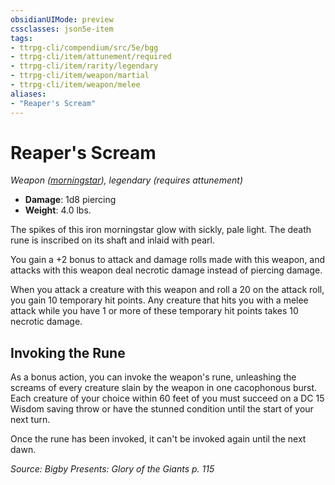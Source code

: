 ```yaml
---
obsidianUIMode: preview
cssclasses: json5e-item
tags:
- ttrpg-cli/compendium/src/5e/bgg
- ttrpg-cli/item/attunement/required
- ttrpg-cli/item/rarity/legendary
- ttrpg-cli/item/weapon/martial
- ttrpg-cli/item/weapon/melee
aliases: 
- "Reaper's Scream"
---
```

# Reaper's Scream
*Weapon ([morningstar](2-Mechanics/CLI/items/morningstar-xphb.md)), legendary (requires attunement)*  


- **Damage**: 1d8 piercing
- **Weight**: 4.0 lbs.

The spikes of this iron morningstar glow with sickly, pale light. The death rune is inscribed on its shaft and inlaid with pearl.

You gain a +2 bonus to attack and damage rolls made with this weapon, and attacks with this weapon deal necrotic damage instead of piercing damage.

When you attack a creature with this weapon and roll a 20 on the attack roll, you gain 10 temporary hit points. Any creature that hits you with a melee attack while you have 1 or more of these temporary hit points takes 10 necrotic damage.

## Invoking the Rune

As a bonus action, you can invoke the weapon's rune, unleashing the screams of every creature slain by the weapon in one cacophonous burst. Each creature of your choice within 60 feet of you must succeed on a DC 15 Wisdom saving throw or have the stunned condition until the start of your next turn.

Once the rune has been invoked, it can't be invoked again until the next dawn.

*Source: Bigby Presents: Glory of the Giants p. 115*